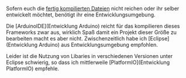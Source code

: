 Sofern euch die [fertig kompilierten Dateien](https://github.com/littleyoda/littleyoda-DCC-Decoder/releases) nicht reichen oder ihr selber entwickelt möchtet, benötigt ihr eine Entwicklungsumgebung.

Die [ArduinoIDE](Entwicklung Arduino) reicht für das kompilieren dieses Frameworks zwar aus, wirklich Spaß damit ein Projekt dieser Größe zu bearbeiten macht es aber nicht. Zwischenzeitlich habe ich [Eclipse](Entwicklung Arduino) aus Entwicklungsumgebung empfohlen.

Leider ist die Nutzung von Libaries in verschiedenen Versionen unter Eclipse schwierig, so dass ich mittlerweile [PlatformIO](Entwicklung PlatformIO) empfehle.

